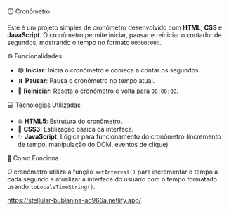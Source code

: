 ⏱️ Cronômetro

Este é um projeto simples de cronômetro desenvolvido com **HTML**, **CSS** e **JavaScript**. O cronômetro permite iniciar, pausar e reiniciar o contador de segundos, mostrando o tempo no formato `00:00:00:`.

⚙️ Funcionalidades

- 🟢 **Iniciar**: Inicia o cronômetro e começa a contar os segundos.
- ⏸️ **Pausar**: Pausa o cronômetro no tempo atual.
- 🔄 **Reiniciar**: Reseta o cronômetro e volta para `00:00:00`.

💻 Tecnologias Utilizadas

- 🌐 **HTML5**: Estrutura do cronômetro.
- 🎨 **CSS3**: Estilização básica da interface.
- ✨ **JavaScript**: Lógica para funcionamento do cronômetro (incremento de tempo, manipulação do DOM, eventos de clique).

🚀 Como Funciona

O cronômetro utiliza a função `setInterval()` para incrementar o tempo a cada segundo e atualizar a interface do usuário com o tempo formatado usando `toLocaleTimeString()`.


https://stellular-bublanina-ad966a.netlify.app/

